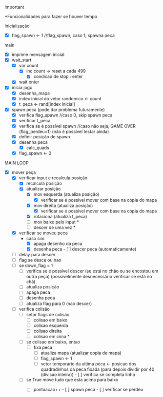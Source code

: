 
> [!IMPORTANT]
*Funcionalidades para fazer se houver tempo

Inicialização
- [x] flag_spawn <- 1 //flag_spawn, caso 1, spawna peca

main
- [x] imprime mensagem inicial 
- [x] wait_start
	- [x] var count 
		- [x] inc count -> reset a cada 499 
			- [x] condicao de stop : enter
	- [x] wait enter
- [x] inicia jogo
	- [x] desenha_mapa
	- [x] index inicial do vetor randomico <- count
	- [x] t_peca <- rand[index inicial]
- [x] spawn peca  (pode dar problema futuramente)
	- [x] verifica flag_spawn //caso 0, skip spawn peca
	- [x] verificar t_peca
	- [x] verifica se é possível spawn //caso não seja, GAME OVER (flag_perdeu=1) (não é possível testar ainda)
	- [x] definir posição de spawn
	- [x] desenha peca
		- [x] calc_quads
	- [x] flag_spawn <- 0

MAIN LOOP
   - [x] mover peça
		- [x] verificar input e recalcula posição
			- [x] recalcula posição
			- [x] atualizar posição
				- [x] mov esquerda (atualiza posição)
					- [x] verificar se é possível mover com base na cópia do mapa
				- [x] mov direita (atualiza posição)
					- [x] verificar se é possível mover com base na cópia do mapa
				- [x] rotaciona (atualiza t_peca)
				- [ ] mov baixo pelo input *
				- [ ] descer de uma vez *
		- [x] verificar se moveu peca
			- caso sim	
				- [x] apaga desenho da peca
				- [x] desenha peca
	- [ ] descer peca (automaticamente)
		- [ ] delay para descer
		- [ ] flag se desce ou nao
		- [ ] se down_flag = 1
			- [ ] verifica se é possível descer (se está no chão ou se encostou em outra peça) (possivelmente desnecessário verificar se está no chã)
			- [ ] atualiza posição
			- [ ] apaga peca
			- [ ] desenha peca
			- [ ] atualiza flag para 0 (nao descer)
			
      - [ ] verifica colisão
		- [ ] setar flags de colisão
			- [ ] colisao em baixo
			- [ ] colisao esquerda
			- [ ] colisao direita
			- [ ] colisao em cima *
		- [ ] se colisao em baixo, entao
			- [ ] fixa peca
				- [ ] atualiza mapa (atualizar copia de mapa)
				- [ ] flag_spawn <- 1
				- [ ] vetor temporario da ultima peca <- posicao dos quadradinhos da peca fixada (para depois dividir por 40 (divisao inteira))
	- [ ] verifica se completa linha
		- [ ] se True move tudo que esta acima para baixo
			- [ ] pontuacao++
	- [ ] spawn peca
	- [ ] verificar se perdeu


